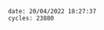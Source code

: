

                date: 20/04/2022 18:27:37
                cycles: 23880

                         
